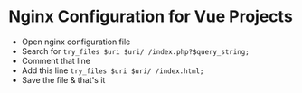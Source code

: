 # Nginx Configuration for Vue Projects

- Open nginx configuration file
- Search for `try_files $uri $uri/ /index.php?$query_string;`
- Comment that line
- Add this line `try_files $uri $uri/ /index.html;`
- Save the file & that's it